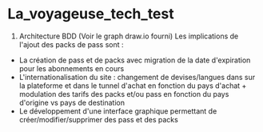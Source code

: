 # La_voyageuse_tech_test
1. Architecture BDD
(Voir le graph draw.io fourni)
Les implications de l'ajout des packs de pass sont :
- La création de pass et de packs avec migration de la date d'expiration pour les abonnements en cours 
- L'internationalisation du site :  changement de devises/langues dans sur la plateforme et dans le tunnel d'achat en fonction du pays d'achat + modulation des tarifs des packs et/ou pass en fonction du pays d'origine vs pays de destination
-  Le développement d'une interface graphique permettant de créer/modifier/supprimer des pass et des packs
